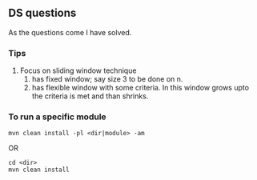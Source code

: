 ## DS questions

As the questions come I have solved.


### Tips
1. Focus on sliding window technique
   1. has fixed window; say size 3 to be done on n.
   2. has flexible window with some criteria. In this window grows upto the criteria is met and than shrinks.

### To run a specific module

```shell
mvn clean install -pl <dir|module> -am
```
OR
```shell
cd <dir>
mvn clean install
```